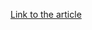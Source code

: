 [Link to the article](https://www.huntress.com/blog/trumans-take-a-product-researchers-insights-on-managed-learning)
